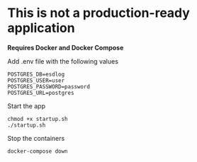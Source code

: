 # This is not a production-ready application
 
**Requires Docker and Docker Compose**

Add .env file with the following values
```
POSTGRES_DB=esdlog
POSTGRES_USER=user
POSTGRES_PASSWORD=password
POSTGRES_URL=postgres
```

Start the app
```
chmod +x startup.sh
./startup.sh
```

Stop the containers
```
docker-compose down
```
